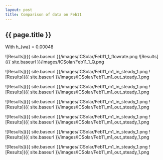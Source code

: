 ```yaml
---
layout: post
title: Comparison of data on Feb11
---
```

{{ page.title }}
-----------------
With h_{wa} = 0.00048

![Results]({{ site.baseurl }}/images/ICSolar/Feb11_1_flowrate.png ![Results]({{ site.baseurl }}/images/ICSolar/Feb11_1_Q.png

![Results]({{ site.baseurl }}/images/ICSolar/Feb11_m1_in_steady_1.png ![Results]({{ site.baseurl }}/images/ICSolar/Feb11_m1_out_steady_1.png

![Results]({{ site.baseurl }}/images/ICSolar/Feb11_m1_in_steady_1.png ![Results]({{ site.baseurl }}/images/ICSolar/Feb11_m1_out_steady_1.png

![Results]({{ site.baseurl }}/images/ICSolar/Feb11_m1_in_steady_1.png ![Results]({{ site.baseurl }}/images/ICSolar/Feb11_m1_out_steady_1.png

![Results]({{ site.baseurl }}/images/ICSolar/Feb11_m1_in_steady_1.png ![Results]({{ site.baseurl }}/images/ICSolar/Feb11_m1_out_steady_1.png

![Results]({{ site.baseurl }}/images/ICSolar/Feb11_m1_in_steady_1.png ![Results]({{ site.baseurl }}/images/ICSolar/Feb11_m1_out_steady_1.png

![Results]({{ site.baseurl }}/images/ICSolar/Feb11_m1_in_steady_1.png ![Results]({{ site.baseurl }}/images/ICSolar/Feb11_m1_out_steady_1.png

